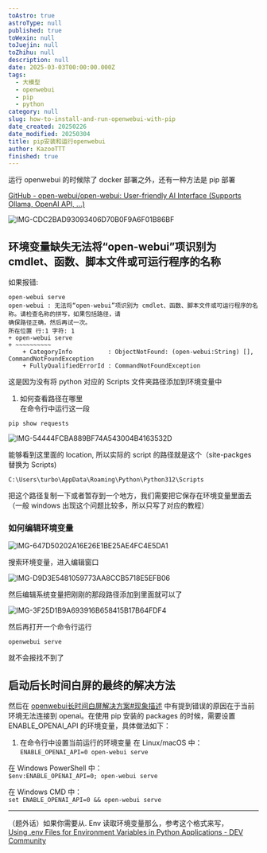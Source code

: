 ```yaml
---
toAstro: true
astroType: null
published: true
toWexin: null
toJuejin: null
toZhihu: null
description: null
date: 2025-03-03T00:00:00.000Z
tags:
  - 大模型
  - openwebui
  - pip
  - python
category: null
slug: how-to-install-and-run-openwebui-with-pip
date_created: 20250226
date_modified: 20250304
title: pip安装和运行openwebui
author: KazooTTT
finished: true
---
```


<!--section: 1-->

运行 openwebui 的时候除了 docker 部署之外，还有一种方法是 pip 部署

[GitHub - open-webui/open-webui: User-friendly AI Interface (Supports Ollama, OpenAI API, ...)](<https://github.com/open-webui/open-webui?tab=readme-ov-file#installation-via-python-pip->)

![IMG-CDC2BAD93093406D70B0F9A6F01B86BF](</mdImages/IMG-CDC2BAD93093406D70B0F9A6F01B86BF.png>)

<!--section: 1.1-->

## 环境变量缺失无法将“open-webui”项识别为 cmdlet、函数、脚本文件或可运行程序的名称

如果报错:

``` plaintext
open-webui serve
open-webui : 无法将“open-webui”项识别为 cmdlet、函数、脚本文件或可运行程序的名称。请检查名称的拼写，如果包括路径，请
确保路径正确，然后再试一次。
所在位置 行:1 字符: 1
+ open-webui serve
+ ~~~~~~~~~~
    + CategoryInfo          : ObjectNotFound: (open-webui:String) [], CommandNotFoundException
    + FullyQualifiedErrorId : CommandNotFoundException

```

这是因为没有将 python 对应的 Scripts 文件夹路径添加到环境变量中

1. 如何查看路径在哪里  
在命令行中运行这一段

``` shell
pip show requests
```

![IMG-54444FCBA889BF74A543004B4163532D](</mdImages/IMG-54444FCBA889BF74A543004B4163532D.png>)

能够看到这里面的 location, 所以实际的 script 的路径就是这个（site-packges 替换为 Scripts)

``` shell
C:\Users\turbo\AppData\Roaming\Python\Python312\Scripts
```

把这个路径复制一下或者暂存到一个地方，我们需要把它保存在环境变量里面去（一般 windows 出现这个问题比较多，所以只写了对应的教程）

### 如何编辑环境变量

![IMG-647D50202A16E26E1BE25AE4FC4E5DA1](</mdImages/IMG-647D50202A16E26E1BE25AE4FC4E5DA1.png>)

搜索环境变量，进入编辑窗口

![IMG-D9D3E5481059773AA8CCB5718E5EFB06](</mdImages/IMG-D9D3E5481059773AA8CCB5718E5EFB06.png>)

然后编辑系统变量把刚刚的那段路径添加到里面就可以了

![IMG-3F25D1B9A693916B658415B17B64FDF4](</mdImages/IMG-3F25D1B9A693916B658415B17B64FDF4.png>)

然后再打开一个命令行运行

```
openwebui serve
```

就不会报找不到了

<!--section: 1.2-->

## 启动后长时间白屏的最终的解决方法  

然后在 [openwebui长时间白屏解决方案#现象描述](/posts/openwebui-long-loading-white-screen-solution#现象描述) 中有提到错误的原因在于当前环境无法连接到 openai。在使用 pip 安装的 packages 的时候，需要设置 ENABLE_OPENAI_API 的环境变量，具体做法如下：

1. 在命令行中设置当前运行的环境变量
在 Linux/macOS 中：  
`ENABLE_OPENAI_API=0 open-webui serve`    

在 Windows PowerShell 中：  
`$env:ENABLE_OPENAI_API=0; open-webui serve`    

在 Windows CMD 中：  
`set ENABLE_OPENAI_API=0 && open-webui serve`  

---  

（题外话）如果你需要从. Env 读取环境变量那么，参考这个格式来写，  
[Using .env Files for Environment Variables in Python Applications - DEV Community](<https://dev.to/jakewitcher/using-env-files-for-environment-variables-in-python-applications-55a1>)
